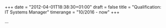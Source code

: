 +++
date = "2012-04-01T18:38:30+01:00"
draft = false
title = "Qualification: IT Systems Manager"
timerange = "10/2016 - now"
+++

...
